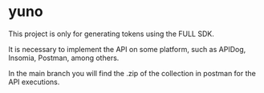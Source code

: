 # yuno

This project is only for generating tokens using the FULL SDK.

It is necessary to implement the API on some platform, such as APIDog, Insomia, Postman, among others.

In the main branch you will find the .zip of the collection in postman for the API executions. 
